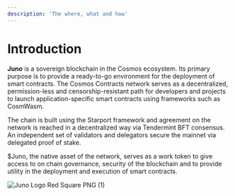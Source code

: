 ```yaml
---
description: 'The where, what and how'
---
```


# Introduction

**Juno** is a sovereign blockchain in the Cosmos ecosystem. Its primary purpose is to provide a ready-to-go environment for the deployment of smart contracts. The Cosmos Contracts network serves as a decentralized, permission-less and censorship-resistant path for developers and projects to launch application-specific smart contracts using frameworks such as CosmWasm.

The chain is built using the Starport framework and agreement on the network is reached in a decentralized way via Tendermint BFT consensus. An independent set of validators and delegators secure the mainnet via delegated proof of stake.

$Juno, the native asset of the network, serves as a work token to give access to on chain governance, security of the blockchain and to provide utility in the deployment and execution of smart contracts.

![Juno Logo Red Square PNG \(1\)](https://user-images.githubusercontent.com/79812965/129767846-804c4489-03d2-4d17-91d8-83a04faec353.png)

